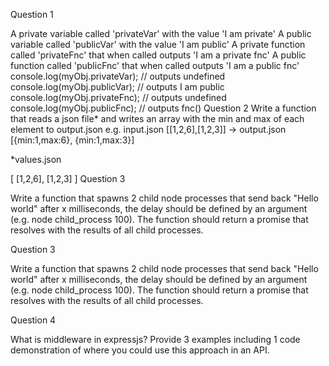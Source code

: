 Question 1

A private variable called 'privateVar' with the value 'I am private'
A public variable called 'publicVar' with the value 'I am public'
A private function called 'privateFnc' that when called outputs 'I am a private fnc'
A public function called 'publicFnc' that when called outputs 'I am a public fnc'
console.log(myObj.privateVar); // outputs undefined
console.log(myObj.publicVar); // outputs I am public
console.log(myObj.privateFnc); // outputs undefined
console.log(myObj.publicFnc); // outputs fnc()
Question 2 Write a function that reads a json file* and writes an array with the min and max of each element to output.json e.g. input.json [[1,2,6],[1,2,3]] -> output.json [{min:1,max:6}, {min:1,max:3}]

*values.json

[
  [1,2,6],
  [1,2,3]
]
Question 3

Write a function that spawns 2 child node processes that send back "Hello world" after x milliseconds, the delay should be defined by an argument (e.g. node child_process 100). The function should return a promise that resolves with the results of all child processes.

Question 3

Write a function that spawns 2 child node processes that send back "Hello world" after x milliseconds, the delay should be defined by an argument (e.g. node child_process 100). The function should return a promise that resolves with the results of all child processes.

Question 4

What is middleware in expressjs? Provide 3 examples including 1 code demonstration of where you could use this approach in an API.
